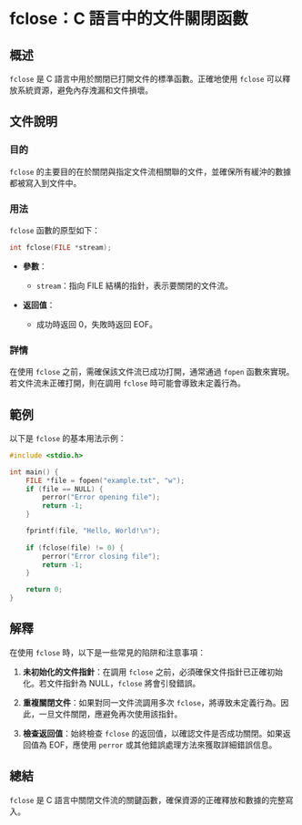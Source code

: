 <!--
Meta Description: # fclose：C 語言中的文件關閉函數 ## 概述 `fclose` 是 C 語言中用於關閉已打開文件的標準函數。正確地使用 `fclose` 可以釋放系統資源，避免內存洩漏和文件損壞。 ## 文件說明 ### 目的 `fclose` 的主要目的在於關閉與指定文件流相關聯的文件，並確保所有緩沖的...
Meta Keywords: fclose, file, perror, return, int
-->

# fclose：C 語言中的文件關閉函數

## 概述
`fclose` 是 C 語言中用於關閉已打開文件的標準函數。正確地使用 `fclose` 可以釋放系統資源，避免內存洩漏和文件損壞。

## 文件說明
### 目的
`fclose` 的主要目的在於關閉與指定文件流相關聯的文件，並確保所有緩沖的數據都被寫入到文件中。

### 用法
`fclose` 函數的原型如下：
```c
int fclose(FILE *stream);
```
- **參數**：
  - `stream`：指向 FILE 結構的指針，表示要關閉的文件流。
  
- **返回值**：
  - 成功時返回 0，失敗時返回 EOF。

### 詳情
在使用 `fclose` 之前，需確保該文件流已成功打開，通常通過 `fopen` 函數來實現。若文件流未正確打開，則在調用 `fclose` 時可能會導致未定義行為。

## 範例
以下是 `fclose` 的基本用法示例：

```c
#include <stdio.h>

int main() {
    FILE *file = fopen("example.txt", "w");
    if (file == NULL) {
        perror("Error opening file");
        return -1;
    }

    fprintf(file, "Hello, World!\n");
    
    if (fclose(file) != 0) {
        perror("Error closing file");
        return -1;
    }

    return 0;
}
```

## 解釋
在使用 `fclose` 時，以下是一些常見的陷阱和注意事項：

1. **未初始化的文件指針**：在調用 `fclose` 之前，必須確保文件指針已正確初始化。若文件指針為 NULL，`fclose` 將會引發錯誤。

2. **重複關閉文件**：如果對同一文件流調用多次 `fclose`，將導致未定義行為。因此，一旦文件關閉，應避免再次使用該指針。

3. **檢查返回值**：始終檢查 `fclose` 的返回值，以確認文件是否成功關閉。如果返回值為 EOF，應使用 `perror` 或其他錯誤處理方法來獲取詳細錯誤信息。

## 總結
`fclose` 是 C 語言中關閉文件流的關鍵函數，確保資源的正確釋放和數據的完整寫入。